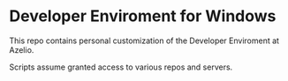 # Developer Enviroment for Windows

This repo contains personal customization of the Developer Enviroment at Azelio.

Scripts assume granted access to various repos and servers.

